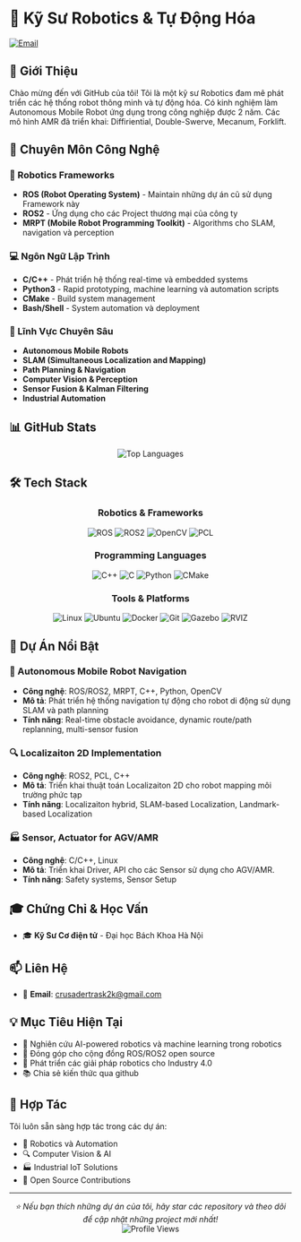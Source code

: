 # 🤖 Kỹ Sư Robotics & Tự Động Hóa


[![Email](https://img.shields.io/badge/Email-Contact-red?style=for-the-badge&logo=gmail)](mailto:crusadertrask2k@gmail.com)


## 👋 Giới Thiệu

Chào mừng đến với GitHub của tôi! Tôi là một kỹ sư Robotics đam mê phát triển các hệ thống robot thông minh và tự động hóa. Có kinh nghiệm làm Autonomous Mobile Robot ứng dụng trong công nghiệp được 2 năm. Các mô hình AMR đã triển khai: Diffiriential, Double-Swerve, Mecanum, Forklift.

## 🚀 Chuyên Môn Công Nghệ

### 🔧 Robotics Frameworks
- **ROS (Robot Operating System)** - Maintain những dự án cũ sử dụng Framework này
- **ROS2** - Ứng dụng cho các Project thương mại của công ty
- **MRPT (Mobile Robot Programming Toolkit)** - Algorithms cho SLAM, navigation và perception

### 💻 Ngôn Ngữ Lập Trình
- **C/C++** - Phát triển hệ thống real-time và embedded systems
- **Python3** - Rapid prototyping, machine learning và automation scripts
- **CMake** - Build system management
- **Bash/Shell** - System automation và deployment

### 🎯 Lĩnh Vực Chuyên Sâu
- **Autonomous Mobile Robots**
- **SLAM (Simultaneous Localization and Mapping)**
- **Path Planning & Navigation**
- **Computer Vision & Perception**
- **Sensor Fusion & Kalman Filtering**
- **Industrial Automation**

## 📊 GitHub Stats

<div align="center">
  <img src="https://github-readme-stats.vercel.app/api/top-langs/?username=hungvuhust&layout=compact&theme=radical&langs_count=8" alt="Top Languages" />
</div>

## 🛠️ Tech Stack

<div align="center">

### Robotics & Frameworks
![ROS](https://img.shields.io/badge/ROS-22314E?style=for-the-badge&logo=ros&logoColor=white)
![ROS2](https://img.shields.io/badge/ROS2-22314E?style=for-the-badge&logo=ros&logoColor=white)
![OpenCV](https://img.shields.io/badge/OpenCV-5C3EE8?style=for-the-badge&logo=opencv&logoColor=white)
![PCL](https://img.shields.io/badge/PCL-000000?style=for-the-badge&logo=pointcloud&logoColor=white)

### Programming Languages
![C++](https://img.shields.io/badge/C++-00599C?style=for-the-badge&logo=cplusplus&logoColor=white)
![C](https://img.shields.io/badge/C-A8B9CC?style=for-the-badge&logo=c&logoColor=white)
![Python](https://img.shields.io/badge/Python-FFD43B?style=for-the-badge&logo=python&logoColor=blue)
![CMake](https://img.shields.io/badge/CMake-064F8C?style=for-the-badge&logo=cmake&logoColor=white)

### Tools & Platforms
![Linux](https://img.shields.io/badge/Linux-FCC624?style=for-the-badge&logo=linux&logoColor=black)
![Ubuntu](https://img.shields.io/badge/Ubuntu-E95420?style=for-the-badge&logo=ubuntu&logoColor=white)
![Docker](https://img.shields.io/badge/Docker-2496ED?style=for-the-badge&logo=docker&logoColor=white)
![Git](https://img.shields.io/badge/Git-F05032?style=for-the-badge&logo=git&logoColor=white)
![Gazebo](https://img.shields.io/badge/Gazebo-FF6600?style=for-the-badge&logo=gazebo&logoColor=white)
![RVIZ](https://img.shields.io/badge/RVIZ-000000?style=for-the-badge&logo=ros&logoColor=white)

</div>

## 🎯 Dự Án Nổi Bật

### 🤖 Autonomous Mobile Robot Navigation
- **Công nghệ**: ROS/ROS2, MRPT, C++, Python, OpenCV 
- **Mô tả**: Phát triển hệ thống navigation tự động cho robot di động sử dụng SLAM và path planning
- **Tính năng**: Real-time obstacle avoidance, dynamic route/path replanning, multi-sensor fusion

### 🔍 Localizaiton 2D Implementation
- **Công nghệ**: ROS2, PCL, C++
- **Mô tả**: Triển khai thuật toán Localizaiton 2D cho robot mapping môi trường phức tạp
- **Tính năng**: Localizaiton hybrid, SLAM-based Localization, Landmark-based Localization

### 🏭 Sensor, Actuator for AGV/AMR 
- **Công nghệ**: C/C++, Linux
- **Mô tả**: Triển khai Driver, API cho các Sensor sử dụng cho AGV/AMR.
- **Tính năng**: Safety systems, Sensor Setup


## 🎓 Chứng Chỉ & Học Vấn

- 🎓 **Kỹ Sư Cơ điện tử** - Đại học Bách Khoa Hà Nội


## 📫 Liên Hệ

- 📧 **Email**: crusadertrask2k@gmail.com

## 💡 Mục Tiêu Hiện Tại

- 🔬 Nghiên cứu AI-powered robotics và machine learning trong robotics
- 🌟 Đóng góp cho cộng đồng ROS/ROS2 open source
- 🚀 Phát triển các giải pháp robotics cho Industry 4.0
- 📚 Chia sẻ kiến thức qua github

## 🤝 Hợp Tác

Tôi luôn sẵn sàng hợp tác trong các dự án:
- 🤖 Robotics và Automation
- 🔍 Computer Vision & AI
- 🏭 Industrial IoT Solutions
- 📖 Open Source Contributions

---

<div align="center">
  <i>⭐ Nếu bạn thích những dự án của tôi, hãy star các repository và theo dõi để cập nhật những project mới nhất!</i>
</div>

<div align="center">
  <img src="https://komarev.com/ghpvc/?username=hungvuhust&color=blueviolet&style=for-the-badge" alt="Profile Views" />
</div> 